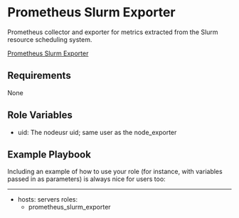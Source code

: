 Prometheus Slurm Exporter
=========
Prometheus collector and exporter for metrics extracted from the Slurm resource scheduling system.

[Prometheus Slurm Exporter](https://github.com/vpenso/prometheus-slurm-exporter)

Requirements
------------

None

Role Variables
--------------

* uid: The nodeusr uid; same user as the node_exporter

Example Playbook
----------------

Including an example of how to use your role (for instance, with variables passed in as parameters) is always nice for users too:

---
  - hosts: servers
    roles:
      - prometheus_slurm_exporter
